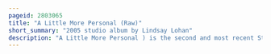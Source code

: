 ```yaml
---
pageid: 2803065
title: "A Little More Personal (Raw)"
short_summary: "2005 studio album by Lindsay Lohan"
description: "A Little More Personal ) is the second and most recent Studio Album by american Actress and singer-songwriter Lindsay Lohan, released on November 30, 2005, by Casablanca Records. The Album has darker Material than Lohan's Debut Studio Album Speak. Recording Sessions took Place in several Locations, including at Lohan's Trailer during the principal Photography of Herbie: fully Loaded, where she recorded her Vocals for the Album's lead single, 'Confessions of a Broken Heart '."
---
```

